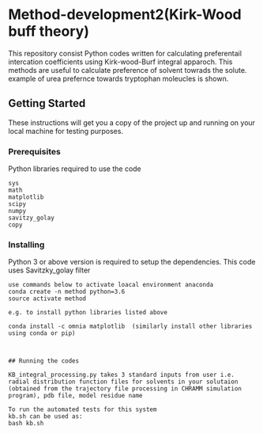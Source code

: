 # Method-development2(Kirk-Wood buff theory)

This repository consist Python codes written for calculating preferentail intercation coefficients using Kirk-wood-Burf integral apparoch. This methods are useful to calculate preference of solvent towrads the solute. example of urea prefernce towards tryptophan moleucles is shown.


## Getting Started

These instructions will get you a copy of the project up and running on your local machine for testing purposes. 

### Prerequisites

Python libraries required to use the code

```
sys
math
matplotlib
scipy
numpy 
savitzy_golay 
copy

```

### Installing
Python 3 or above version is required to setup the dependencies. This code uses Savitzky_golay filter

```
use commands below to activate loacal environment anaconda
conda create -n method python=3.6
source activate method

e.g. to install python libraries listed above

conda install -c omnia matplotlib  (similarly install other libraries using conda or pip)



## Running the codes

KB_integral_processing.py takes 3 standard inputs from user i.e. radial distribution function files for solvents in your solutaion (obtained from the trajectory file processing in CHRAMM simulation program), pdb file, model residue name 

To run the automated tests for this system
kb.sh can be used as:
bash kb.sh




